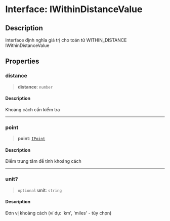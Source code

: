 # Interface: IWithinDistanceValue

## Description

Interface định nghĩa giá trị cho toán tử WITHIN_DISTANCE
IWithinDistanceValue

## Properties

<a id="distance"></a>

### distance

> **distance**: `number`

#### Description

Khoảng cách cần kiểm tra

---

<a id="point"></a>

### point

> **point**: [`IPoint`](/libraries/common-application/Interface.IPoint.md)

#### Description

Điểm trung tâm để tính khoảng cách

---

<a id="unit"></a>

### unit?

> `optional` **unit**: `string`

#### Description

Đơn vị khoảng cách (ví dụ: 'km', 'miles' - tùy chọn)
